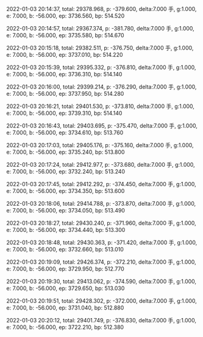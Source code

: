 2022-01-03 20:14:37, total: 29378.968, p: -379.600, delta:7.000 手, g:1.000, e: 7.000, b: -56.000, ep: 3736.560, bp: 514.520

2022-01-03 20:14:57, total: 29367.374, p: -381.780, delta:7.000 手, g:1.000, e: 7.000, b: -56.000, ep: 3735.580, bp: 514.670

2022-01-03 20:15:18, total: 29382.511, p: -376.750, delta:7.000 手, g:1.000, e: 7.000, b: -56.000, ep: 3737.010, bp: 514.220

2022-01-03 20:15:39, total: 29395.332, p: -376.810, delta:7.000 手, g:1.000, e: 7.000, b: -56.000, ep: 3736.310, bp: 514.140

2022-01-03 20:16:00, total: 29399.214, p: -376.290, delta:7.000 手, g:1.000, e: 7.000, b: -56.000, ep: 3737.950, bp: 514.280

2022-01-03 20:16:21, total: 29401.530, p: -373.810, delta:7.000 手, g:1.000, e: 7.000, b: -56.000, ep: 3739.310, bp: 514.140

2022-01-03 20:16:43, total: 29403.695, p: -375.470, delta:7.000 手, g:1.000, e: 7.000, b: -56.000, ep: 3734.610, bp: 513.760

2022-01-03 20:17:03, total: 29405.176, p: -375.160, delta:7.000 手, g:1.000, e: 7.000, b: -56.000, ep: 3735.240, bp: 513.800

2022-01-03 20:17:24, total: 29412.977, p: -373.680, delta:7.000 手, g:1.000, e: 7.000, b: -56.000, ep: 3732.240, bp: 513.240

2022-01-03 20:17:45, total: 29412.292, p: -374.450, delta:7.000 手, g:1.000, e: 7.000, b: -56.000, ep: 3734.350, bp: 513.600

2022-01-03 20:18:06, total: 29414.788, p: -373.870, delta:7.000 手, g:1.000, e: 7.000, b: -56.000, ep: 3734.050, bp: 513.490

2022-01-03 20:18:27, total: 29430.240, p: -371.960, delta:7.000 手, g:1.000, e: 7.000, b: -56.000, ep: 3734.440, bp: 513.300

2022-01-03 20:18:48, total: 29430.363, p: -371.420, delta:7.000 手, g:1.000, e: 7.000, b: -56.000, ep: 3732.660, bp: 513.010

2022-01-03 20:19:09, total: 29426.374, p: -372.210, delta:7.000 手, g:1.000, e: 7.000, b: -56.000, ep: 3729.950, bp: 512.770

2022-01-03 20:19:30, total: 29413.062, p: -374.590, delta:7.000 手, g:1.000, e: 7.000, b: -56.000, ep: 3729.650, bp: 513.030

2022-01-03 20:19:51, total: 29428.302, p: -372.000, delta:7.000 手, g:1.000, e: 7.000, b: -56.000, ep: 3731.040, bp: 512.880

2022-01-03 20:20:12, total: 29401.749, p: -376.830, delta:7.000 手, g:1.000, e: 7.000, b: -56.000, ep: 3722.210, bp: 512.380